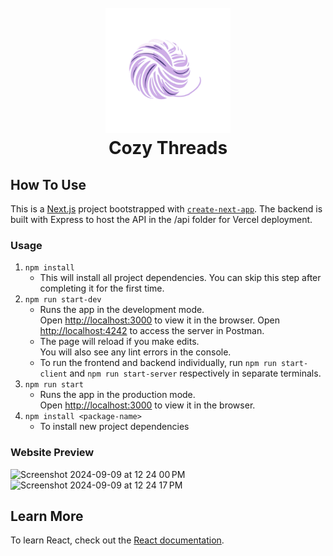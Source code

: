 <h1 align="center">
  <br>
  <img src="./public/cozy_threads.png" alt="Cozy Threads Logo" width="200">
  <br/>
  Cozy Threads
  </br>
</h1>

## How To Use

This is a [Next.js](https://nextjs.org) project bootstrapped with [`create-next-app`](https://nextjs.org/docs/app/api-reference/cli/create-next-app).
The backend is built with Express to host the API in the /api folder for Vercel deployment.

### Usage

1. `npm install`
   - This will install all project dependencies. You can skip this step after completing it for the first time.
2. `npm run start-dev`
   - Runs the app in the development mode.\
     Open [http://localhost:3000](http://localhost:3000) to view it in the browser.
     Open [http://localhost:4242](http://localhost:4242) to access the server in Postman.
   - The page will reload if you make edits.\
     You will also see any lint errors in the console.
   - To run the frontend and backend individually, run `npm run start-client` and `npm run start-server` respectively in separate terminals.
3. `npm run start`
   - Runs the app in the production mode.\
     Open [http://localhost:3000](http://localhost:3000) to view it in the browser.
4. `npm install <package-name>`
   - To install new project dependencies

### Website Preview
![Screenshot 2024-09-09 at 12 24 00 PM](https://github.com/user-attachments/assets/29737510-81a4-4b39-b477-47435403d905)
![Screenshot 2024-09-09 at 12 24 17 PM](https://github.com/user-attachments/assets/fa3fb4cc-1c58-4c31-a5d5-627b209a832f)


## Learn More

To learn React, check out the [React documentation](https://reactjs.org/).
